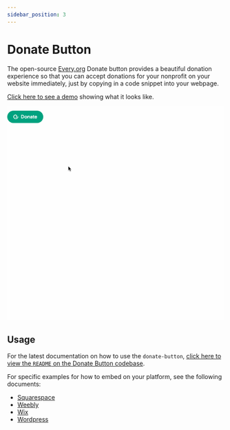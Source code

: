 ```yaml
---
sidebar_position: 3
---
```


# Donate Button

The open-source [Every.org](http://every.org) Donate button provides a beautiful
donation experience so that you can accept donations for your nonprofit on your
website immediately, just by copying in a code snippet into your webpage.

[Click here to see a demo](https://embeds.every.org/0.2) showing what it looks
like.

![Gif of donate button usage](../static/img/donate-button.gif)

## Usage

For the latest documentation on how to use the `donate-button`,
[click here to view the `README` on the Donate Button codebase](https://github.com/everydotorg/donate-button#everyorg-donate-button).

For specific examples for how to embed on your platform, see the following
documents:

- [Squarespace](https://github.com/everydotorg/donate-button/wiki/Deploy-to-Squarespace)
- [Weebly](https://github.com/everydotorg/donate-button/wiki/Deploy-to-Weebly)
- [Wix](https://github.com/everydotorg/donate-button/wiki/Deploy-to-Wix)
- [Wordpress](https://github.com/everydotorg/donate-button/wiki/Deploy-to-Wordpress)
